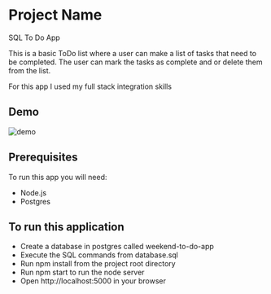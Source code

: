 # Project Name
SQL To Do App

This is a basic ToDo list where a user can make a list of tasks that need to be completed. The user can mark the tasks as complete and or delete them from the list.

For this app I used my full stack integration skills
## Demo
![demo](./ToDo_app.gif)

## Prerequisites
To run this app you will need:
* Node.js
* Postgres

## To run this application
* Create a database in postgres called weekend-to-do-app
* Execute the SQL commands from database.sql
* Run npm install from the project root directory
* Run npm start to run the node server
* Open http://localhost:5000 in your browser
